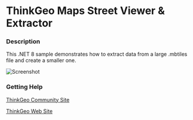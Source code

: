# ThinkGeo Maps Street Viewer & Extractor

### Description

This .NET 8 sample demonstrates how to extract data from a large .mbtiles file and create a smaller one.

![Screenshot](./MbtilesExtractorScreenshot.gif)


### Getting Help

[ThinkGeo Community Site](http://community.thinkgeo.com/)

[ThinkGeo Web Site](http://www.thinkgeo.com)

